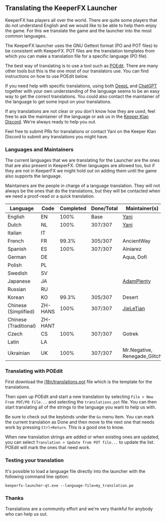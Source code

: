 
## Translating the KeeperFX Launcher

KeeperFX has players all over the world.
There are quite some players that do not understand English and
we would like to be able to help them enjoy the game.
For this we translate the game and the launcher into the most common languages.

The KeeperFX launcher uses the GNU Gettext format (PO and POT files) to be consistent with KeeperFX.
POT files are the translation templates from which you can make a translation file for a specific language (PO file).

The best way of translating is to use a tool such as [POEdit](https://poedit.net/).
There are many other tools but this is the one most of our translators use.
You can find instructions on how to use POEdit below.

If you need help with specific translations, using both [DeepL](https://www.deepl.com) and [ChatGPT](https://chatgpt.com/)
together with your own understanding of the language seems to be an easy way to get the correct translations. 
You could also contact the maintainer of the language to get some input on your translations.

If any translations are not clear or you don't know how they are used,
feel free to ask the maintainer of the language or ask us in the [Keeper Klan Discord](https://discord.gg/hE4p7vy2Hb).
We're always ready to help you out.

Feel free to submit PRs for translations or
contact Yani on the Keeper Klan Discord to submit any translations you might have.



### Languages and Maintainers

The current languages that we are translating for the Launcher are
the ones that are also present in KeeperFX.
Other languages are allowed too, but if they are not in KeeperFX we might
hold out on adding them until the game also supports the language.

Maintainers are the people in charge of a language translation.
They will not always be the ones that do the translations, but they will be contacted
when we need a proof-read or a quick translation.

| Language              | Code     | Completed | Done/Total     | Maintainer(s)                                    |
|-----------------------|----------|-----------|----------------|--------------------------------------------------|
| English               | EN       | 100%      | Base           | [Yani](https://github.com/yani)                  |
| Dutch                 | NL       | 100%      | 307/307        | [Yani](https://github.com/yani)                  |
| Italian               | IT       |           |                |                                                  |
| French                | FR       | 99.3%     | 305/307        | AncientWay                                       |
| Spanish               | ES       | 100%      | 307/307        | Alniarez                                         |
| German                | DE       |           |                | Aqua, Dofi                                       |
| Polish                | PL       |           |                |                                                  |
| Swedish               | SV       |           |                |                                                  |
| Japanese              | JA       |           |                | [AdamPlenty](https://github.com/AdamPlenty)      |
| Russian               | RU       |           |                |                                                  |
| Korean                | KO       | 99.3%     | 305/307        | Desert                                           |
| Chinese (Simplified)  | ZH-HANS  | 100%      | 307/307        | [JieLeTian](https://github.com/jieletian)        |
| Chinese (Traditional) | ZH-HANT  |           |                |                                                  |
| Czech                 | CS       | 100%      | 307/307        | Gotrek                                           |
| Latin                 | LA       |           |                |                                                  |
| Ukrainian             | UK       | 100%      | 307/307        | Mr.Negative, Renegade_Glitch                     |



### Translating with POEdit

First download the [i18n/translations.pot](../i18n/translations.pot) file which is the template for the translations.

Then open up POEdit and start a new translation by selecting `File > New From POT/PO File...`
and selecting the `translations.pot` file.
You can then start translating all of the strings to the language you want to help us with.

Be sure to check out the keybinds under the `Go` menu item. You can mark the current translation as Done
and then move to the next one that needs work by pressing `Ctrl+Return`.
This is a good one to know.

When new translation strings are added or when existing ones are updated,
you can select `Translation > Update from POT file...` to update the list. 
POEdit will mark the ones that need work.



### Testing your translation

It's possible to load a language file directly into the launcher with the following command line option:
```
keeperfx-launcher-qt.exe --language-file=my_translation.po
```



### Thanks

Translations are a community effort and we're very thankful for anybody who can help us out.
